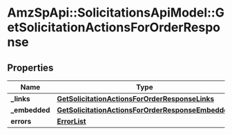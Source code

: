 # AmzSpApi::SolicitationsApiModel::GetSolicitationActionsForOrderResponse

## Properties
Name | Type | Description | Notes
------------ | ------------- | ------------- | -------------
**_links** | [**GetSolicitationActionsForOrderResponseLinks**](GetSolicitationActionsForOrderResponseLinks.md) |  | [optional] 
**_embedded** | [**GetSolicitationActionsForOrderResponseEmbedded**](GetSolicitationActionsForOrderResponseEmbedded.md) |  | [optional] 
**errors** | [**ErrorList**](ErrorList.md) |  | [optional] 


